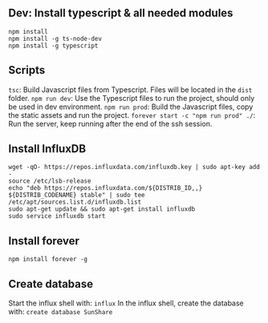 ## Dev: Install typescript & all needed modules

```
npm install
npm install -g ts-node-dev
npm install -g typescript
```

## Scripts
`tsc`: Build Javascript files from Typescript. Files will be located in the `dist` folder.
`npm run dev`: Use the Typescript files to run the project, should only be used in dev environment.
`npm run prod`: Build the Javascript files, copy the static assets and run the project.
`forever start -c "npm run prod" ./`: Run the server, keep running after the end of the ssh session.

## Install InfluxDB

```
wget -qO- https://repos.influxdata.com/influxdb.key | sudo apt-key add -
source /etc/lsb-release
echo "deb https://repos.influxdata.com/${DISTRIB_ID,,} ${DISTRIB_CODENAME} stable" | sudo tee /etc/apt/sources.list.d/influxdb.list
sudo apt-get update && sudo apt-get install influxdb
sudo service influxdb start
```

## Install forever

```
npm install forever -g
```

## Create database

Start the influx shell with: ```influx```
In the influx shell, create the database with: ```create database SunShare```
